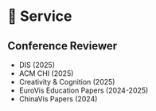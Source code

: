 
# 💬 Service

## Conference Reviewer
- DIS (2025)
- ACM CHI (2025)
- Creativity & Cognition (2025)
- EuroVis Education Papers (2024-2025)
- ChinaVis Papers (2024)

[//]: # (- *2021.06*, Lorem ipsum dolor sit amet, consectetur adipiscing elit. Vivamus ornare aliquet ipsum, ac tempus justo dapibus sit amet.)
[//]: # (- *2021.03*, Lorem ipsum dolor sit amet, consectetur adipiscing elit. Vivamus ornare aliquet ipsum, ac tempus justo dapibus sit amet.  \| [\[video\]]&#40;https://github.com/&#41;)
